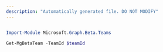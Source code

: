 ```yaml
---
description: "Automatically generated file. DO NOT MODIFY"
---
```


```powershell

Import-Module Microsoft.Graph.Beta.Teams

Get-MgBetaTeam -TeamId $teamId

```